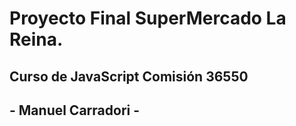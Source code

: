 # Proyecto Final SuperMercado La Reina.

## Curso de JavaScript Comisión 36550

## - Manuel Carradori - 
